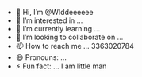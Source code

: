 - 👋 Hi, I’m @WIddeeeeee
- 👀 I’m interested in ...
- 🌱 I’m currently learning ...
- 💞️ I’m looking to collaborate on ...
- 📫 How to reach me ... 3363020784
- 😄 Pronouns: ...
- ⚡ Fun fact: ... I am little man

<!---
WIddeeeeee/WIddeeeeee is a ✨ special ✨ repository because its `README.md` (this file) appears on your GitHub profile.
You can click the Preview link to take a look at your changes.
--->
